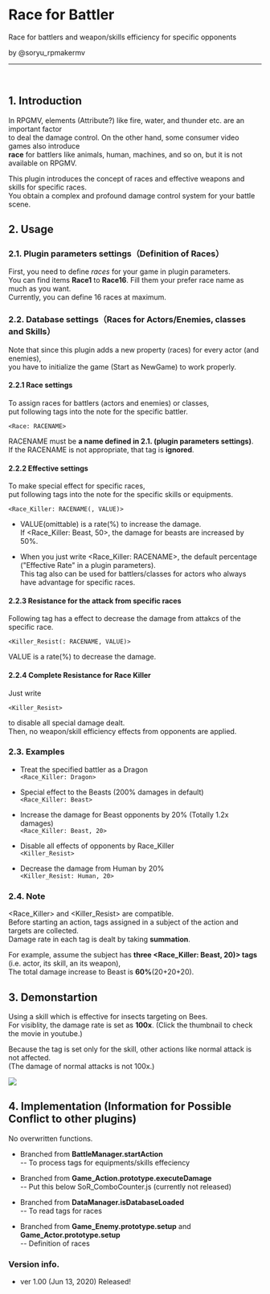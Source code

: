 # Race for Battler
Race for battlers and weapon/skills efficiency for specific opponents

by @soryu_rpmakermv

-------------------------------------------------

<br>

## 1. Introduction
In RPGMV, elements (Attribute?) like fire, water, and thunder etc. are an important factor<br>
to deal the damage control. On the other hand, some consumer video games also introduce <br>
**race** for battlers like animals, human, machines, and so on, but it is not available on RPGMV.<br>

This plugin introduces the concept of races and effective weapons and skills for specific races.<br>
You obtain a complex and profound damage control system for your battle scene. 



## 2. Usage
### 2.1. Plugin parameters settings（Definition of Races）

First, you need to define *races* for your game in plugin parameters.<br>
You can find items **Race1** to **Race16**. Fill them your prefer race name as much as you want.<br>
Currently, you can define 16 races at maximum.<br>



### 2.2. Database settings（Races for Actors/Enemies, classes and Skills）
Note that since this plugin adds a new property (races) for every actor (and enemies),<br> 
you have to initialize the game (Start as NewGame) to work properly.<br>

#### 2.2.1 Race settings

To assign races for battlers (actors and enemies) or classes,<br>
put following tags into the note for the specific battler.<br>
 
 ```<Race: RACENAME>```<br>

RACENAME must be **a name defined in 2.1. (plugin parameters settings)**.<br>
If the RACENAME is not appropriate, that tag is **ignored**.<br>

 
#### 2.2.2 Effective settings

To make special effect for specific races,<br>
put following tags into the note for the specific skills or equipments.<br>

```<Race_Killer: RACENAME(, VALUE)>```<br>
 
- VALUE(omittable) is a rate(%) to increase the damage. <br>
  If <Race_Killer: Beast, 50>, the damage for beasts are increased by 50%. <br>

- When you just write <Race_Killer: RACENAME>, the default percentage ("Effective Rate" in a plugin parameters).<br>
  This tag also can be used for battlers/classes for actors who always have advantage for specific races.
 
 
 

#### 2.2.3 Resistance for the attack from specific races

Following tag has a effect to decrease the damage from attakcs of the specific race.<br>

```<Killer_Resist(: RACENAME, VALUE)>```<br>

 VALUE is a rate(%) to decrease the damage.<br>

#### 2.2.4 Complete Resistance for Race Killer
Just write

```<Killer_Resist>```

to disable all special damage dealt.<br>
Then, no weapon/skill efficiency effects from opponents are applied.<br>


### 2.3. Examples
- Treat the specified battler as a Dragon<br>
```<Race_Killer: Dragon>```<br>

- Special effect to the Beasts (200% damages in default)<br>
```<Race_Killer: Beast>```<br>

- Increase the damage for Beast opponents by 20% (Totally 1.2x damages)<br>
```<Race_Killer: Beast, 20>```<br>


- Disable all effects of opponents by Race_Killer<br>
```<Killer_Resist>```

- Decrease the damage from Human by 20%<br>
```<Killer_Resist: Human, 20>```


### 2.4. Note

<Race_Killer> and <Killer_Resist> are compatible.<br>
Before starting an action, tags assigned in a subject of the action and targets are collected.<br>
Damage rate in each tag is dealt by taking **summation**.

For example, assume the subject has **three <Race_Killer: Beast, 20)> tags** (i.e. actor, its skill, an its weapon),<br>
The total damage increase to Beast is **60%**(20+20+20). <br>


## 3. Demonstartion
Using a skill which is effective for insects targeting on Bees.<br>
For visiblity, the damage rate is set as **100x**. (Click the thumbnail to check the movie in youtube.)<br>

Because the tag is set only for the skill, other actions like normal attack is not affected.<br>
(The damage of normal attacks is not 100x.)

[![](https://img.youtube.com/vi/puD0-RcSO3Q/0.jpg)](https://www.youtube.com/watch?v=puD0-RcSO3Q)


## 4. Implementation (Information for Possible Conflict to other plugins)<br>
No overwritten functions.<br>

- Branched from **BattleManager.startAction**<br>
-- To process tags for equipments/skills effeciency<br>

- Branched from **Game_Action.prototype.executeDamage**<br>
-- Put this below SoR_ComboCounter.js (currently not released)<br>

- Branched from **DataManager.isDatabaseLoaded**<br>
-- To read tags for races<br>

- Branched from **Game_Enemy.prototype.setup** and **Game_Actor.prototype.setup**<br>
-- Definition of races <br>


### Version info.
 - ver 1.00  (Jun 13, 2020)   Released!
